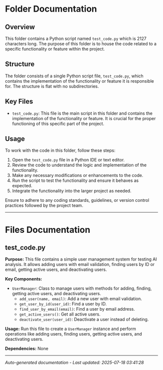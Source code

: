 # Folder Documentation

## Overview
This folder contains a Python script named `test_code.py` which is 2127 characters long. The purpose of this folder is to house the code related to a specific functionality or feature within the project.

## Structure
The folder consists of a single Python script file, `test_code.py`, which contains the implementation of the functionality or feature it is responsible for. The structure is flat with no subdirectories.

## Key Files
- `test_code.py`: This file is the main script in this folder and contains the implementation of the functionality or feature. It is crucial for the proper functioning of this specific part of the project.

## Usage
To work with the code in this folder, follow these steps:
1. Open the `test_code.py` file in a Python IDE or text editor.
2. Review the code to understand the logic and implementation of the functionality.
3. Make any necessary modifications or enhancements to the code.
4. Run the script to test the functionality and ensure it behaves as expected.
5. Integrate the functionality into the larger project as needed.

Ensure to adhere to any coding standards, guidelines, or version control practices followed by the project team.

---

# Files Documentation

## test_code.py

**Purpose:** This file contains a simple user management system for testing AI analysis. It allows adding users with email validation, finding users by ID or email, getting active users, and deactivating users.

**Key Components:**
- `UserManager`: Class to manage users with methods for adding, finding, getting active users, and deactivating users.
  - `add_user(name, email)`: Add a new user with email validation.
  - `get_user_by_id(user_id)`: Find a user by ID.
  - `find_user_by_email(email)`: Find a user by email address.
  - `get_active_users()`: Get all active users.
  - `deactivate_user(user_id)`: Deactivate a user instead of deleting.

**Usage:** Run this file to create a `UserManager` instance and perform operations like adding users, finding users, getting active users, and deactivating users.

**Dependencies:** None

---
*Auto-generated documentation - Last updated: 2025-07-18 03:41:28*
